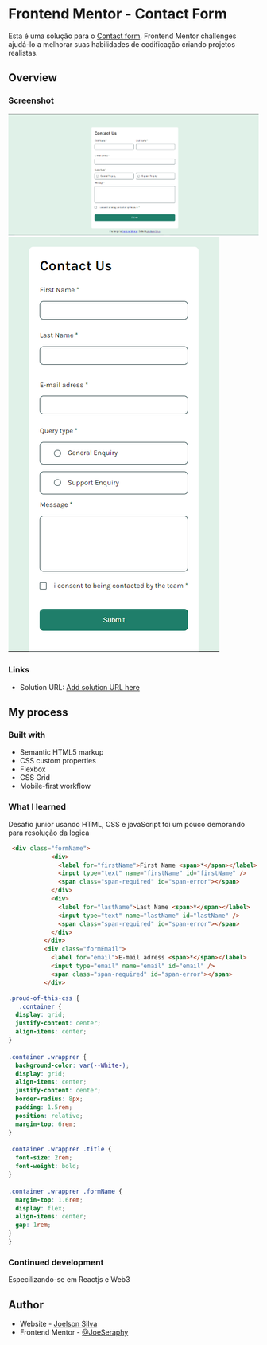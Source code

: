 # Frontend Mentor - Contact Form

Esta é uma solução para o [Contact form](https://www.frontendmentor.io/challenges/contact-form--G-hYlqKJj). Frontend Mentor challenges ajudá-lo a melhorar suas habilidades de codificação criando projetos realistas.

## Overview

### Screenshot

![Desktop](.github/desktop1.png)
![Mobile](.github/mobile1.png)

### Links

- Solution URL: [Add solution URL here]([https://contac-form-pi.vercel.app/])

## My process

### Built with

- Semantic HTML5 markup
- CSS custom properties
- Flexbox
- CSS Grid
- Mobile-first workflow

### What I learned

Desafio junior usando  HTML, CSS e javaScript foi um pouco demorando para resolução da logica

```html
 <div class="formName">
            <div>
              <label for="firstName">First Name <span>*</span></label>
              <input type="text" name="firstName" id="firstName" />
              <span class="span-required" id="span-error"></span>
            </div>
            <div>
              <label for="lastName">Last Name <span>*</span></label>
              <input type="text" name="lastName" id="lastName" />
              <span class="span-required" id="span-error"></span>
            </div>
          </div>
          <div class="formEmail">
            <label for="email">E-mail adress <span>*</span></label>
            <input type="email" name="email" id="email" />
            <span class="span-required" id="span-error"></span>
          </div>
```

```css
.proud-of-this-css {
   .container {
  display: grid;
  justify-content: center;
  align-items: center;
}

.container .wrapprer {
  background-color: var(--White-);
  display: grid;
  align-items: center;
  justify-content: center;
  border-radius: 8px;
  padding: 1.5rem;
  position: relative;
  margin-top: 6rem;
}

.container .wrapprer .title {
  font-size: 2rem;
  font-weight: bold;
}

.container .wrapprer .formName {
  margin-top: 1.6rem;
  display: flex;
  align-items: center;
  gap: 1rem;
}
}
```

### Continued development

Especilizando-se em Reactjs e Web3

## Author

- Website - [Joelson Silva](https://joelson-portfollio.vercel.app/)
- Frontend Mentor - [@JoeSeraphy](https://www.frontendmentor.io/profile/JoeSeraphy)

